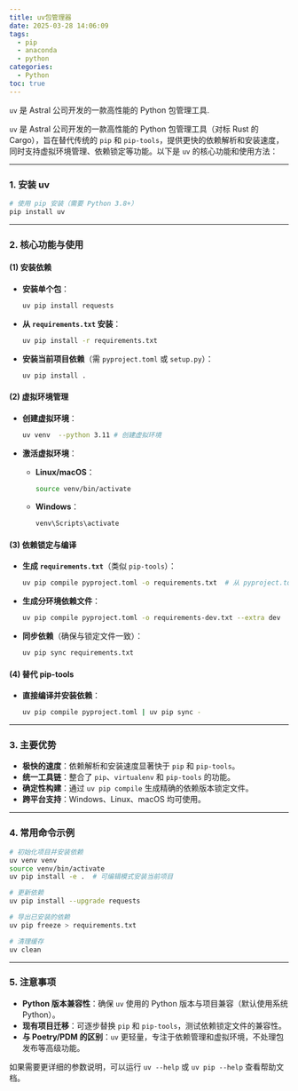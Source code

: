 ```yaml
---
title: uv包管理器
date: 2025-03-28 14:06:09
tags:
  - pip
  - anaconda
  - python
categories:
  - Python
toc: true
---
```


`uv` 是 Astral 公司开发的一款高性能的 Python 包管理工具.

<!-- more -->

`uv` 是 Astral 公司开发的一款高性能的 Python 包管理工具（对标 Rust 的 Cargo），旨在替代传统的 `pip` 和 `pip-tools`，提供更快的依赖解析和安装速度，同时支持虚拟环境管理、依赖锁定等功能。以下是 `uv` 的核心功能和使用方法：

---

### ​**1. 安装 uv**​

```bash
# 使用 pip 安装（需要 Python 3.8+）
pip install uv
```

---

### ​**2. 核心功能与使用**​

#### ​**​(1) 安装依赖**​

- ​**安装单个包**​：
    
   
    ```bash
    uv pip install requests
    ```
    
- ​**从 `requirements.txt` 安装**​：
    
    
    ```bash
    uv pip install -r requirements.txt
    ```
    
- ​**安装当前项目依赖**​（需 `pyproject.toml` 或 `setup.py`）：
    
    
    ```bash
    uv pip install .
    ```
    

#### ​**​(2) 虚拟环境管理**​

- ​**创建虚拟环境**​：
    
    
    ```bash
    uv venv  --python 3.11 # 创建虚拟环境
    ```
    
- ​**激活虚拟环境**​：
    - ​**Linux/macOS**​：
        
        ```bash
        source venv/bin/activate
        ```
        
    - ​**Windows**​：
        
        ```bash
        venv\Scripts\activate
        ```
        

#### ​**​(3) 依赖锁定与编译**​

- ​**生成 `requirements.txt`**​（类似 `pip-tools`）：
    
    ```bash
    uv pip compile pyproject.toml -o requirements.txt  # 从 pyproject.toml 生成
    ```
    
- ​**生成分环境依赖文件**​：
    
    
    ```bash
    uv pip compile pyproject.toml -o requirements-dev.txt --extra dev
    ```
    
- ​**同步依赖**​（确保与锁定文件一致）：
    
    ```bash
    uv pip sync requirements.txt
    ```
    

#### ​**​(4) 替代 pip-tools**​

- ​**直接编译并安装依赖**​：
    
    ```bash
    uv pip compile pyproject.toml | uv pip sync -
    ```
    
---

### ​**3. 主要优势**​

- ​**极快的速度**​：依赖解析和安装速度显著快于 `pip` 和 `pip-tools`。
- ​**统一工具链**​：整合了 `pip`、`virtualenv` 和 `pip-tools` 的功能。
- ​**确定性构建**​：通过 `uv pip compile` 生成精确的依赖版本锁定文件。
- ​**跨平台支持**​：Windows、Linux、macOS 均可使用。

---

### ​**4. 常用命令示例**​

```bash
# 初始化项目并安装依赖
uv venv venv
source venv/bin/activate
uv pip install -e .  # 可编辑模式安装当前项目

# 更新依赖
uv pip install --upgrade requests

# 导出已安装的依赖
uv pip freeze > requirements.txt

# 清理缓存
uv clean
```

---

### ​**5. 注意事项**​

- ​**Python 版本兼容性**​：确保 `uv` 使用的 Python 版本与项目兼容（默认使用系统 Python）。
- ​**现有项目迁移**​：可逐步替换 `pip` 和 `pip-tools`，测试依赖锁定文件的兼容性。
- ​**与 Poetry/PDM 的区别**​：`uv` 更轻量，专注于依赖管理和虚拟环境，不处理包发布等高级功能。

如果需要更详细的参数说明，可以运行 `uv --help` 或 `uv pip --help` 查看帮助文档。

